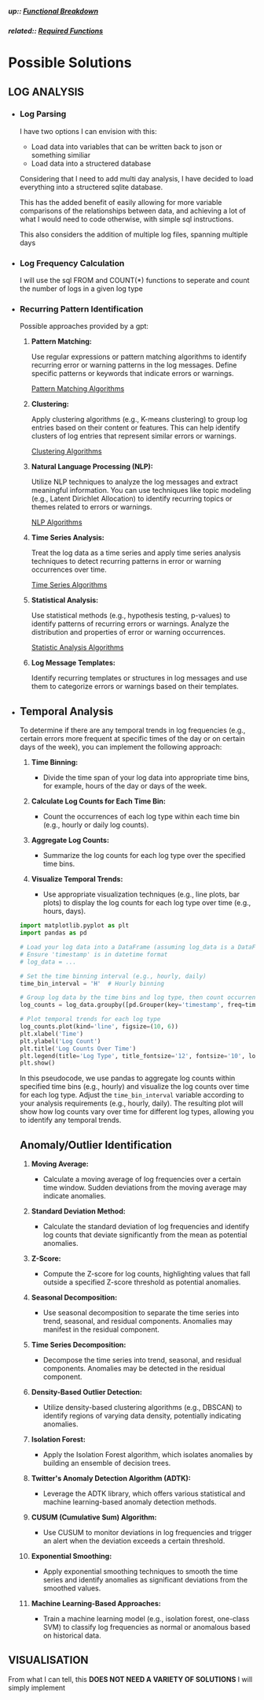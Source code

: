##### up:: [Functional Breakdown](../functional_breakdown.md)

##### related:: [Required Functions](./required_functions.md)

# Possible Solutions

## LOG ANALYSIS

- ### Log Parsing
  
  I have two options I can envision with this:
  
  - Load data into variables that can be written back to json or something similiar
  - Load data into a structered database
  
  Considering that I need to add multi day analysis, I have decided to load everything into a structered sqlite database. 
  
  This has the added benefit of easily allowing for more variable comparisons of the relationships between data, and achieving a lot of what I would need to code otherwise, with simple sql instructions. 
  
  This also considers the addition of multiple log files, spanning multiple days

- ### Log Frequency Calculation
  
  I will use the sql FROM and COUNT(*) functions to seperate and count the number of logs in a given log type

- ### Recurring Pattern Identification
  
  Possible approaches provided by a gpt:
  
  1. **Pattern Matching:**
     
     Use regular expressions or pattern matching algorithms to identify recurring error or warning patterns in the log messages. Define specific patterns or keywords that indicate errors or warnings.
     
     [Pattern Matching Algorithms](./data_analysis_techniques/pm_algorithms.md)
  
  2. **Clustering:**
     
     Apply clustering algorithms (e.g., K-means clustering) to group log entries based on their content or features. This can help identify clusters of log entries that represent similar errors or warnings.
     
     [Clustering Algorithms](./data_analysis_techniques/clustering_algorithms.md)
  
  3. **Natural Language Processing (NLP):**
     
     Utilize NLP techniques to analyze the log messages and extract meaningful information. You can use techniques like topic modeling (e.g., Latent Dirichlet Allocation) to identify recurring topics or themes related to errors or warnings.
     
     [NLP Algorithms](./data_analysis_techniques/nlp_algorithms.md)
  
  4. **Time Series Analysis:**
     
     Treat the log data as a time series and apply time series analysis techniques to detect recurring patterns in error or warning occurrences over time.
     
     [Time Series Algorithms](./data_analysis_techniques/time_series_algorithms.md)
  
  5. **Statistical Analysis:**
     
     Use statistical methods (e.g., hypothesis testing, p-values) to identify patterns of recurring errors or warnings. Analyze the distribution and properties of error or warning occurrences.
     
     [Statistic Analysis Algorithms](./data_analysis_techniques/statistic_analysis_algorithms.md)
  
  6. **Log Message Templates:**
     
     Identify recurring templates or structures in log messages and use them to categorize errors or warnings based on their templates.

- ## Temporal Analysis
  
  To determine if there are any temporal trends in log frequencies (e.g., certain errors more frequent at specific times of the day or on certain days of the week), you can implement the following approach:
  
  1. **Time Binning:**
     
     - Divide the time span of your log data into appropriate time bins, for example, hours of the day or days of the week.
  
  2. **Calculate Log Counts for Each Time Bin:**
     
     - Count the occurrences of each log type within each time bin (e.g., hourly or daily log counts).
  
  3. **Aggregate Log Counts:**
     
     - Summarize the log counts for each log type over the specified time bins.
  
  4. **Visualize Temporal Trends:**
     
     - Use appropriate visualization techniques (e.g., line plots, bar plots) to display the log counts for each log type over time (e.g., hours, days).
  
  ```python
  import matplotlib.pyplot as plt
  import pandas as pd
  
  # Load your log data into a DataFrame (assuming log_data is a DataFrame with columns 'timestamp' and 'log_type')
  # Ensure 'timestamp' is in datetime format
  # log_data = ... 
  
  # Set the time binning interval (e.g., hourly, daily)
  time_bin_interval = 'H'  # Hourly binning
  
  # Group log data by the time bins and log type, then count occurrences
  log_counts = log_data.groupby([pd.Grouper(key='timestamp', freq=time_bin_interval), 'log_type']).size().unstack().fillna(0)
  
  # Plot temporal trends for each log type
  log_counts.plot(kind='line', figsize=(10, 6))
  plt.xlabel('Time')
  plt.ylabel('Log Count')
  plt.title('Log Counts Over Time')
  plt.legend(title='Log Type', title_fontsize='12', fontsize='10', loc='upper right')
  plt.show()
  ```
  
  In this pseudocode, we use pandas to aggregate log counts within specified time bins (e.g., hourly) and visualize the log counts over time for each log type. Adjust the `time_bin_interval` variable according to your analysis requirements (e.g., hourly, daily). The resulting plot will show how log counts vary over time for different log types, allowing you to identify any temporal trends.
  
  ## Anomaly/Outlier Identification
  
  1. **Moving Average:**
     
     - Calculate a moving average of log frequencies over a certain time window. Sudden deviations from the moving average may indicate anomalies.
  
  2. **Standard Deviation Method:**
     
     - Calculate the standard deviation of log frequencies and identify log counts that deviate significantly from the mean as potential anomalies.
  
  3. **Z-Score:**
     
     - Compute the Z-score for log counts, highlighting values that fall outside a specified Z-score threshold as potential anomalies.
  
  4. **Seasonal Decomposition:**
     
     - Use seasonal decomposition to separate the time series into trend, seasonal, and residual components. Anomalies may manifest in the residual component.
  
  5. **Time Series Decomposition:**
     
     - Decompose the time series into trend, seasonal, and residual components. Anomalies may be detected in the residual component.
  
  6. **Density-Based Outlier Detection:**
     
     - Utilize density-based clustering algorithms (e.g., DBSCAN) to identify regions of varying data density, potentially indicating anomalies.
  
  7. **Isolation Forest:**
     
     - Apply the Isolation Forest algorithm, which isolates anomalies by building an ensemble of decision trees.
  
  8. **Twitter's Anomaly Detection Algorithm (ADTK):**
     
     - Leverage the ADTK library, which offers various statistical and machine learning-based anomaly detection methods.
  
  9. **CUSUM (Cumulative Sum) Algorithm:**
     
     - Use CUSUM to monitor deviations in log frequencies and trigger an alert when the deviation exceeds a certain threshold.
  
  10. **Exponential Smoothing:**
      
      - Apply exponential smoothing techniques to smooth the time series and identify anomalies as significant deviations from the smoothed values.
  
  11. **Machine Learning-Based Approaches:**
      
      - Train a machine learning model (e.g., isolation forest, one-class SVM) to classify log frequencies as normal or anomalous based on historical data.

## VISUALISATION

From what I can tell, this **DOES NOT NEED A VARIETY OF SOLUTIONS** I will simply implement
